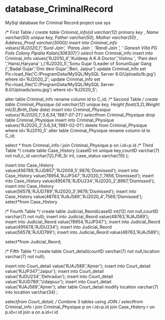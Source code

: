 # database_CriminalRecord
MySql database for Criminal Record project
use sys

/* First Table   */
create table Criminal_info(id varchar(12) primary key , Name varchar(50) unique key, Father varchar(50), Mother varchar(50) , Address_Proof varchar(3000))
insert into Criminal_info values('RJ2020_1','Sunil Jain', 'Paras Jain ', 'Randi Jain ', ' Ganesh Villa PG Foils Colony Pipalia Kalan(306307)') 
select* from Criminal_info
insert into Criminal_info values('RJ2010_4','Kuldeep A.K.A Doctor','Vishnu ', 'Pani devi ','Hansi,Haryana' ),('RJ2020_5','Sonu Gujar (Leader of SonunGujar Gang )','Badal Gujar','Omi devi Gujar','Beri, Jaipur') 
update Criminal_info set Pic=load_file('C:/ProgramData/MySQL/MySQL Server 8.0/Uploads/lb.jpg') where id='RJ2020_2';
update Criminal_info set Pic=load_file('C:/ProgramData/MySQL/MySQL Server 8.0/Uploads/sonu.jpg') where id='RJ2020_5';

alter table Criminal_info rename column id to C_id;
/* Second Table   */
create table Criminal_Physique (id varchar(12) unique key, Height float(3,2),Weight int(3),Birth_Date date)
insert into Criminal_Physique values('RJ2020_1',5.6,34,'1987-07-21')
select*from Criminal_Physique
drop table Criminal_Physique
insert into Criminal_Physique values('RJ2020_2',5.6,34,'1981-02-01')
delete from Criminal_Physique where id='RJ2010_5'
alter table Criminal_Physique rename column id to C_id;

select * from  Criminal_info i join Criminal_Physique p on i.id=p.id
/* Third Table   */
create table Case_History (caseID int unique key,courtID varchar(7) not null,c_id varchar(12),FIR_Sr int, case_status varchar(10) );

insert into Case_History value(456789,'RJJD857','RJ2009_5',9876,'Dismissed');
insert into Case_History value(78954,'RJJP347','RJ2020_1',7856,'Dismissed');
insert into Case_History value(495678,'RJDU234','RJ2020_2',8967,'Dismissed');
insert into Case_History value(56578,'RJUD789','RJ2020_3',9678,'Dismissed');
insert into Case_History value(48763,'RJAJ589','RJ2020_4',7569,'Dismissed');
select*from Case_History

/* Fourth Table  */
create table Judicial_Reord(caseID int(12) not null,courtID varchar(7) not null);
insert into Judicial_Reord value(48763,'RJAJ589');
insert into Judicial_Reord value(78954,'RJJP347');
insert into Judicial_Reord value(495678,'RJDU234');
insert into Judicial_Reord value(56578,'RJUD789');
insert into Judicial_Reord value(48763,'RJAJ589');

select*from Judicial_Reord;

/* Fifth Table  */
create table Court_detail(courtID varchar(7) not null,location varchar(7) not null);

insert into  Court_detail value('RJAJ589','Ajmer');
insert into  Court_detail value('RJJP347','Jaipur');
insert into   Court_detail value('RJDU234','Dehradun');
insert into  Court_detail value('RJUD789','Udaipuur');
insert into  Court_detail value('RJAJ589','Ajmer');
alter table Court_detail modify location varchar(7) into location varchar(34) ; 

select*from Court_detail;
/* Combine 3 tables using JOIN  */
select*from Criminal_info i join Criminal_Physique p on i.id=p.id join Case_History r on p.id=r.id join a on a.id=r.id
